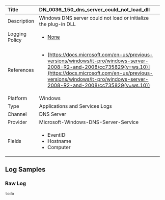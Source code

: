 | Title          | DN_0036_150_dns_server_could_not_load_dll                                                                                                      |
|:---------------|:-----------------------------------------------------------------------------------------------------------------|
| Description    | Windows DNS server could not load or initialize the plug-in DLL                                                                                                |
| Logging Policy | <ul><li>[None](../Logging_Policies/None.md)</li></ul> |
| References     | <ul><li>[https://docs.microsoft.com/en-us/previous-versions/windows/it-pro/windows-server-2008-R2-and-2008/cc735829(v=ws.10)](https://docs.microsoft.com/en-us/previous-versions/windows/it-pro/windows-server-2008-R2-and-2008/cc735829(v=ws.10))</li></ul>                                  |
| Platform       | Windows   |
| Type           | Applications and Services Logs 		|
| Channel        | DNS Server    |
| Provider       | Microsoft-Windows-DNS-Server-Service   |
| Fields         | <ul><li>EventID</li><li>Hostname</li><li>Computer</li></ul>                                               |


## Log Samples

### Raw Log

```
todo

```




